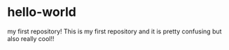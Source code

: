 # hello-world
my first repository!
This is my first repository and it is pretty confusing but also really cool!!
